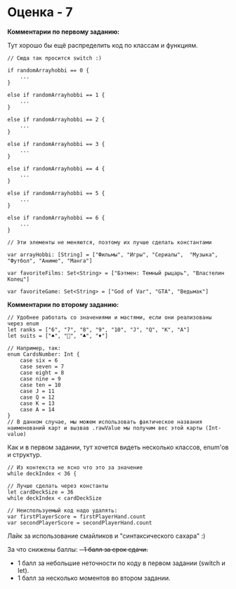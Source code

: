 # Оценка - 7

**Комментарии по первому заданию:**

Тут хорошо бы ещё распределить код по классам и функциям.

```
// Сюда так просится switch :)

if randomArrayhobbi == 0 {
    ...
}

else if randomArrayhobbi == 1 {
    ...
}

else if randomArrayhobbi == 2 {
    ...
}

else if randomArrayhobbi == 3 {
    ...
}

else if randomArrayhobbi == 4 {
    ...
}

else if randomArrayhobbi == 5 {
    ...
}

else if randomArrayhobbi == 6 {
    ...
}
```


```
// Эти элементы не меняются, поэтому их лучше сделать константами

var arrayHobbi: [String] = ["Фильмы", "Игры", "Сериалы",  "Музыка", "Футбол", "Аниме", "Манга"]

var favoriteFilms: Set<String> = ["Бэтмен: Темный рыцарь", "Властелин Колец"]

var favoriteGame: Set<String> = ["God of Var", "GTA", "Ведьмак"]
```


**Комментарии по второму заданию:**

```
// Удобнее работать со значениями и мастями, если они реализованы через enum
let ranks = ["6", "7", "8", "9", "10", "J", "Q", "K", "A"]
let suits = ["♠️", "🖤", "♣️", "♦️"]

// Например, так:
enum CardsNumber: Int {
    case six = 6
    case seven = 7
    case eight = 8
    case nine = 9
    case ten = 10
    case J = 11
    case Q = 12
    case K = 13
    case A = 14
}
// В данном случае, мы можем использовать фактическое названия наименований карт и вызвав .rawValue мы получим вес этой карты (Int-value)
```

Как и в первом задании, тут хочется видеть несколько классов, enum'ов и структур.

```
// Из контекста не ясно что это за значение
while deckIndex < 36 {

// Лучше сделать через константы
let cardDeckSize = 36
while deckIndex < cardDeckSize
```

```
// Неиспользуемый код надо удалять:
var firstPlayerScore = firstPlayerHand.count
var secondPlayerScore = secondPlayerHand.count
```

Лайк за использование смайликов и "синтаксического сахара" :)

За что снижены баллы:
~~- 1 балл за срок сдачи.~~
- 1 балл за небольшие неточности по коду в первом задании (switch и let).
- 1 балл за несколько моментов во втором задании.
